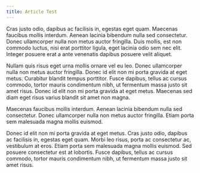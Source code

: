 ```yaml
---
title: Article Test
---
```


Cras justo odio, dapibus ac facilisis in, egestas eget quam. Maecenas faucibus mollis interdum. Aenean lacinia bibendum nulla sed consectetur. Donec ullamcorper nulla non metus auctor fringilla. Duis mollis, est non commodo luctus, nisi erat porttitor ligula, eget lacinia odio sem nec elit. Integer posuere erat a ante venenatis dapibus posuere velit aliquet.

Nullam quis risus eget urna mollis ornare vel eu leo. Donec ullamcorper nulla non metus auctor fringilla. Donec id elit non mi porta gravida at eget metus. Curabitur blandit tempus porttitor. Fusce dapibus, tellus ac cursus commodo, tortor mauris condimentum nibh, ut fermentum massa justo sit amet risus. Donec id elit non mi porta gravida at eget metus. Maecenas sed diam eget risus varius blandit sit amet non magna.

Maecenas faucibus mollis interdum. Aenean lacinia bibendum nulla sed consectetur. Donec ullamcorper nulla non metus auctor fringilla. Etiam porta sem malesuada magna mollis euismod.

Donec id elit non mi porta gravida at eget metus. Cras justo odio, dapibus ac facilisis in, egestas eget quam. Morbi leo risus, porta ac consectetur ac, vestibulum at eros. Etiam porta sem malesuada magna mollis euismod. Sed posuere consectetur est at lobortis. Fusce dapibus, tellus ac cursus commodo, tortor mauris condimentum nibh, ut fermentum massa justo sit amet risus.